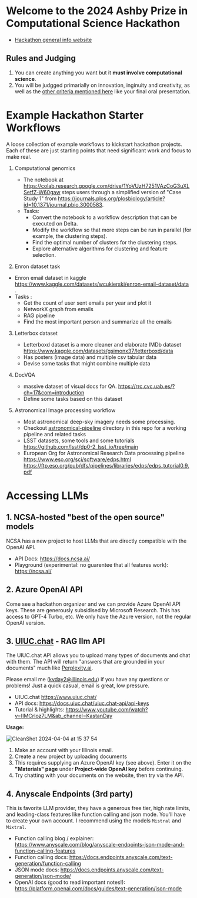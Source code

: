 # Welcome to the 2024 Ashby Prize in Computational Science Hackathon
* [Hackathon general info website](https://ai.ncsa.illinois.edu/news-events/2024/03/2024-ashby-prize-in-computational-science-hackathon/)

## Rules and Judging
1. You can create anything you want but it **must involve computational science**.
2. You will be judgged primarially on innovation, inginuity and creativity, as well as the [other criteria mentioned here](https://ai.ncsa.illinois.edu/news-events/2024/03/2024-ashby-prize-in-computational-science-hackathon/) like your final oral presentation.


# Example Hackathon Starter Workflows
 A loose collection of example workflows to kickstart hackathon projects. Each of these are just starting points that need significant work and focus to make real.

 1. Computational genomics
    - The notebook at https://colab.research.google.com/drive/1YoVUzH7251VAzCoG3uXLSetfZ-W60gaw steps users through a simplified version of "Case Study 1" from https://journals.plos.org/plosbiology/article?id=10.1371/journal.pbio.3000583.
    - Tasks:
      * Convert the notebook to a workflow description that can be executed on Delta.
      * Modify the workflow so that more steps can be run in parallel (for example, the clustering steps).
      * Find the optimal number of clusters for the clustering steps.
      * Explore alternative algorithms for clustering and feature selection.
 
 2. Enron dataset task
 - Enron email dataset in kaggle https://www.kaggle.com/datasets/wcukierski/enron-email-dataset/data .
 - Tasks :
   * Get the count of user sent emails per year and plot it
   * NetworkX graph from emails
   * RAG pipeline
   * Find the most important person and summarize all the emails

  3. Letterbox dataset
     - Letterboxd dataset is a more cleaner and elaborate IMDb dataset https://www.kaggle.com/datasets/gsimonx37/letterboxd/data
     - Has posters (image data) and multiple csv tabular data
     - Devise some tasks that might combine multiple data

4. DocVQA
   - massive dataset of visual docs for QA. https://rrc.cvc.uab.es/?ch=17&com=introduction
   - Define some tasks based on this dataset

5. Astronomical Image processing workflow
   - Most astronomical deep-sky imagery needs some processing.
   - Checkout [astronomical-pipeline](https://github.com/rohan-uiuc/ncsa-hackathon-workflows/tree/main/astronomy-pipeline) directory in this repo for a working pipeline and related tasks
   - LSST datasets, some tools and some tutorials https://github.com/lsst/dp0-2_lsst_io/tree/main
   - European Org for Astronomical Research Data processing pipeline https://www.eso.org/sci/software/edps.html https://ftp.eso.org/pub/dfs/pipelines/libraries/edps/edps_tutorial0.9.pdf 

# Accessing LLMs 

## 1. NCSA-hosted "best of the open source" models
NCSA has a new project to host LLMs that are directly compatible with the OpenAI API. 

* API Docs: https://docs.ncsa.ai/
* Playground (experimental: no guarentee that all features work): https://ncsa.ai/

## 2. Azure OpenAI API
Come see a hackathon organizer and we can provide Azure OpenAI API keys. These are generously subsidised by Microsoft Research. This has access to GPT-4 Turbo, etc. We only have the Azure version, not the regular OpenAI version.

## 3. [UIUC.chat](https://www.uiuc.chat/) - RAG llm API 
The UIUC.chat API allows you to upload many types of documents and chat with them. The API will return "answers that are grounded in your documents" much like [Perplexity.ai](https://www.perplexity.ai/).

Please email me (kvday2@illinois.edu) if you have any questions or problems! Just a quick casual, email is great, low pressure.

* UIUC.chat https://www.uiuc.chat/
* API docs: https://docs.uiuc.chat/uiuc.chat-api/api-keys
* Tutorial & highlights: https://www.youtube.com/watch?v=IIMCrIoz7LM&ab_channel=KastanDay

**Usage:**

![CleanShot 2024-04-04 at 15 37 54](https://github.com/rohan-uiuc/ncsa-hackathon-workflows/assets/13607221/63cb31ab-0e10-49d3-82d7-a5cbd05cb394)

1. Make an account with your Illinois email.
2. Create a new project by uploading documents
3. This requires supplying an Azure OpenAI key (see above). Enter it on the **"Materials" page** under **Project-wide OpenAl key** before continuing.
4. Try chatting with your documents on the website, then try via the API.

## 4. Anyscale Endpoints (3rd party)
This is favorite LLM provider, they have a generous free tier, high rate limits, and leading-class features like function calling and json mode. 
You'll have to create your own account. I recommend using the models `Mistral` and `Mixtral`.

* Function calling blog / explainer: https://www.anyscale.com/blog/anyscale-endpoints-json-mode-and-function-calling-features
* Function calling docs: https://docs.endpoints.anyscale.com/text-generation/function-calling
* JSON mode docs: https://docs.endpoints.anyscale.com/text-generation/json-mode/
* OpenAI docs (good to read important notes!): https://platform.openai.com/docs/guides/text-generation/json-mode



